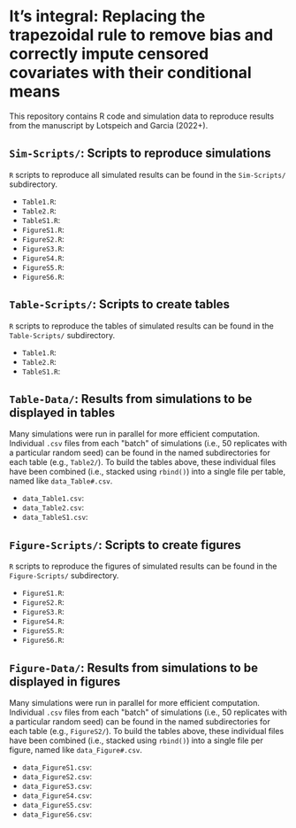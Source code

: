 # It’s integral: Replacing the trapezoidal rule to remove bias and correctly impute censored covariates with their conditional means

This repository contains R code and simulation data to reproduce results from the manuscript by Lotspeich and Garcia (2022+).

## `Sim-Scripts/`: Scripts to reproduce simulations 

`R` scripts to reproduce all simulated results can be found in the `Sim-Scripts/` subdirectory. 

  -  `Table1.R`: 
  -  `Table2.R`:
  -  `TableS1.R`:
  -  `FigureS1.R`: 
  -  `FigureS2.R`:
  -  `FigureS3.R`:
  -  `FigureS4.R`:
  -  `FigureS5.R`:
  -  `FigureS6.R`:

## `Table-Scripts/`: Scripts to create tables

`R` scripts to reproduce the tables of simulated results can be found in the `Table-Scripts/` subdirectory. 

  -  `Table1.R`: 
  -  `Table2.R`:
  -  `TableS1.R`:

## `Table-Data/`: Results from simulations to be displayed in tables 

Many simulations were run in parallel for more efficient computation. Individual `.csv` files from each "batch" of simulations (i.e., 50 replicates with a particular random seed) can be found in the named subdirectories for each table (e.g., `Table2/`). To build the tables above, these individual files have been combined (i.e., stacked using `rbind()`) into a single file per table, named like `data_Table#.csv`. 

  -  `data_Table1.csv`: 
  -  `data_Table2.csv`:
  -  `data_TableS1.csv`:

## `Figure-Scripts/`: Scripts to create figures

`R` scripts to reproduce the figures of simulated results can be found in the `Figure-Scripts/` subdirectory. 

  -  `FigureS1.R`: 
  -  `FigureS2.R`:
  -  `FigureS3.R`:
  -  `FigureS4.R`:
  -  `FigureS5.R`:
  -  `FigureS6.R`:

## `Figure-Data/`: Results from simulations to be displayed in figures

Many simulations were run in parallel for more efficient computation. Individual `.csv` files from each "batch" of simulations (i.e., 50 replicates with a particular random seed) can be found in the named subdirectories for each table (e.g., `FigureS2/`). To build the tables above, these individual files have been combined (i.e., stacked using `rbind()`) into a single file per figure, named like `data_Figure#.csv`. 

  -  `data_FigureS1.csv`: 
  -  `data_FigureS2.csv`:
  -  `data_FigureS3.csv`:
  -  `data_FigureS4.csv`:
  -  `data_FigureS5.csv`:
  -  `data_FigureS6.csv`:
